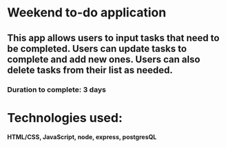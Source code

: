 # Weekend to-do application

## This app allows users to input tasks that need to be completed. Users can update tasks to complete and add new ones. Users can also delete tasks from their list as needed.

### Duration to complete: 3 days

# Technologies used:

#### HTML/CSS, JavaScript, node, express, postgresQL

